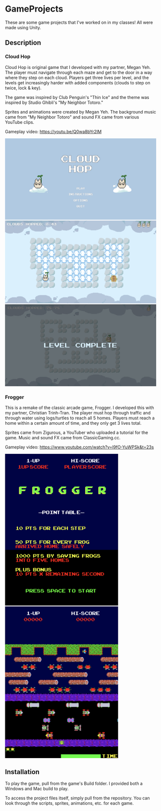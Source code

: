 # GameProjects

These are some game projects that I've worked on in my classes! All were made using Unity.


## Description
### Cloud Hop
Cloud Hop is original game that I developed with my partner, Megan Yeh. The player must navigate through each maze and get to the door in a way where they step on each cloud. Players get three lives per level, and the levels get increasingly harder with added components (clouds to step on twice, lock & key). 

The game was inspired by Club Penguin's "Thin Ice" and the theme was inspired by Studio Ghibli's "My Neighbor Totoro." 

Sprites and animations were created by Megan Yeh. The background music came from "My Neighbor Totoro" and sound FX came from various YouTube clips. 

Gameplay video: https://youtu.be/Q0wa8bYr2IM 

<img src="/Cloud%20Hop/Screenshots/Menu.png" alt="Menu Screen" width="500">
<img src="/Cloud%20Hop/Screenshots/LevelStart.png" alt="Level Start" width="500">
<img src="/Cloud%20Hop/Screenshots/LevelComplete.png" alt="Level Complete" width="500">


### Frogger
This is a remake of the classic arcade game, Frogger. I developed this with my partner, Christian Trinh-Tran. The player must hop through traffic and through water using logs/turtles to reach all 5 homes. Players must reach a home within a certain amount of time, and they only get 3 lives total. 

Sprites came from Zigurous, a YouTuber who uploaded a tutorial for the game. Music and sound FX came from ClassicGaming.cc.

Gameplay video: https://www.youtube.com/watch?v=l9fO-YuWPSk&t=23s

<img src="/Frogger/Screenshots/Menu.png" alt="Menu Screen" height="500">  <img src="/Frogger/Screenshots/Game.png" alt="Game Screen" height="500">


## Installation
To play the game, pull from the game's Build folder. I provided both a Windows and Mac build to play.

To access the project files itself, simply pull from the repository. You can look through the scripts, sprites, animations, etc. for each game.
